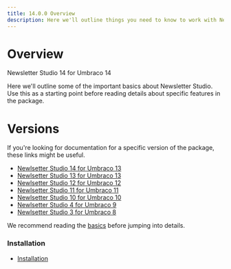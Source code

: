 ```yaml
---
title: 14.0.0 Overview
description: Here we'll outline things you need to know to work with Newsletter Studio
---
```



# Overview

Newsletter Studio 14 for Umbraco 14

Here we'll outline some of the important basics about Newsletter Studio. Use this as a starting point before reading details about specific features in the package.

# Versions
If you're looking for documentation for a specific version of the package, these links might be useful.

* [Newlsetter Studio 14 for Umbraco 13](../package/14.0.0/)
* [Newlsetter Studio 13 for Umbraco 13](../package/13.0.0/)
* [Newlsetter Studio 12 for Umbraco 12](../package/12.1.0/)
* [Newlsetter Studio 11 for Umbraco 11](../package/11.0.0/)
* [Newlsetter Studio 10 for Umbraco 10](../package/10.0.0/)
* [Newlsetter Studio 4 for Umbraco 9](../package/4.0.0/)
* [Newlsetter Studio 3 for Umbraco 8](../package/3.0.0/)

We recommend reading the [basics](getting-started/basics.md) before jumping into details.

### Installation
* [Installation](getting-started/installation.md)

